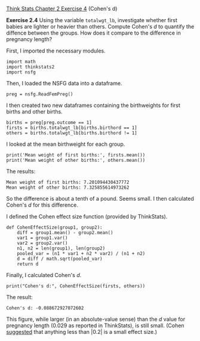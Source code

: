 [Think Stats Chapter 2 Exercise 4](http://greenteapress.com/thinkstats2/html/thinkstats2003.html#toc24) (Cohen's d)

**Exercise 2.4** Using the variable `totalwgt_lb`, investigate whether first babies are lighter or heavier than others. Compute Cohen's _d_ to quantify the diffence between the groups. How does it compare to the difference in pregnancy length?


First, I imported the necessary modules.

```
import math
import thinkstats2
import nsfg
```

Then, I loaded the NSFG data into a dataframe.

```
preg = nsfg.ReadFemPreg()
```

I then created two new dataframes containing the birthweights for first births and other births.

```
births = preg[preg.outcome == 1]
firsts = births.totalwgt_lb[births.birthord == 1]
others = births.totalwgt_lb[births.birthord != 1]
```

I looked at the mean birthweight for each group.

```
print('Mean weight of first births:', firsts.mean())
print('Mean weight of other births:', others.mean())
```

The results:

```
Mean weight of first births: 7.201094430437772
Mean weight of other births: 7.325855614973262
```

So the difference is about a tenth of a pound. Seems small. 
I then calculated Cohen's _d_ for this difference.

I defined the Cohen effect size function (provided by ThinkStats).

```
def CohenEffectSize(group1, group2):
    diff = group1.mean() - group2.mean()
    var1 = group1.var()
    var2 = group2.var()
    n1, n2 = len(group1), len(group2)
    pooled_var = (n1 * var1 + n2 * var2) / (n1 + n2)
    d = diff / math.sqrt(pooled_var)
    return d
```

Finally, I calculated Cohen's _d_.

```
print("Cohen's d:", CohenEffectSize(firsts, others))
```

The result:

```
Cohen's d: -0.088672927072602
```

This figure, while larger (in an absolute-value sense) than the _d_ value for pregnancy length (0.029 as reported in ThinkStats), is still small. (Cohen [suggested](http://staff.bath.ac.uk/pssiw/stats2/page2/page14/page14.html) that anything less than |0.2| is a small effect size.)
